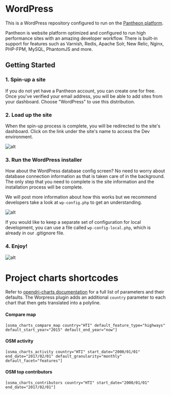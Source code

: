 # WordPress

This is a WordPress repository configured to run on the [Pantheon platform](https://pantheon.io).

Pantheon is website platform optimized and configured to run high performance sites with an amazing developer workflow. There is built-in support for features such as Varnish, Redis, Apache Solr, New Relic, Nginx, PHP-FPM, MySQL, PhantomJS and more. 

## Getting Started

### 1. Spin-up a site

If you do not yet have a Pantheon account, you can create one for free. Once you've verified your email address, you will be able to add sites from your dashboard. Choose "WordPress" to use this distribution.

### 2. Load up the site

When the spin-up process is complete, you will be redirected to the site's dashboard. Click on the link under the site's name to access the Dev environment.

![alt](http://i.imgur.com/2wjCj9j.png?1, '')

### 3. Run the WordPress installer

How about the WordPress database config screen? No need to worry about database connection information as that is taken care of in the background. The only step that you need to complete is the site information and the installation process will be complete.

We will post more information about how this works but we recommend developers take a look at `wp-config.php` to get an understanding.

![alt](http://i.imgur.com/4EOcqYN.png, '')

If you would like to keep a separate set of configuration for local development, you can use a file called `wp-config-local.php`, which is already in our .gitignore file.

### 4. Enjoy!

![alt](http://i.imgur.com/fzIeQBP.png, '')

# Project charts shortcodes

Refer to <a href="https://github.com/Vizzuality/opendri-charts#charts-configuration">opendri-charts documentation</a> for a full list of parameters and their defaults.
The Worpress plugin adds an additional `country` parameter to each chart that then gets translated into a polyline.

#### Compare map

```
[osma_charts_compare_map country="HTI" default_feature_type="highways" default_start_year="2015" default_end_year="now"]
```

#### OSM activity

```
[osma_charts_activity country="HTI" start_date="2000/01/01" end_date="2017/02/01" default_granularity="monthly" default_facet="features"]
```

#### OSM top contributors
```
[osma_charts_contributors country="HTI" start_date="2000/01/01" end_date="2017/02/01"]
```
